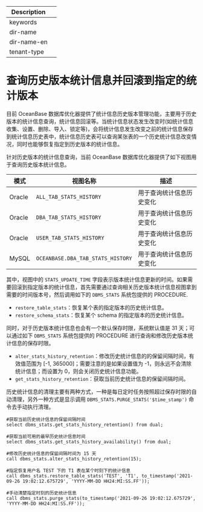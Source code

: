 | Description   |                 |
|---------------|-----------------|
| keywords      |                 |
| dir-name      |                 |
| dir-name-en   |                 |
| tenant-type   |                 |

# 查询历史版本统计信息并回滚到指定的统计版本

目前 OceanBase 数据库优化器提供了统计信息历史版本管理功能，主要用于历史版本的统计信息查询，统计信息回滚等。当统计信息状态发生改变时(如统计信息收集、设置、删除、导入、锁定等)，会将统计信息发生改变之前的统计信息保存到统计信息历史表中，统计信息历史表可以查询某张表的一个历史统计信息改变情况，同时也能够恢复指定到历史版本的统计信息。

针对历史版本的统计信息查询，当前 OceanBase 数据库优化器提供了如下视图用于查询历史版本统计信息。

|模式 | 视图名称 | 描述 |
|---|---|---|
|Oracle|`ALL_TAB_STATS_HISTORY`|用于查询统计信息历史变化|
|Oracle|`DBA_TAB_STATS_HISTORY`|用于查询统计信息历史变化|
|Oracle|`USER_TAB_STATS_HISTORY`|用于查询统计信息历史变化|
|MySQL|`OCEANBASE.DBA_TAB_STATS_HISTORY`|用于查询统计信息历史变化|

其中，视图中的 `STATS_UPDATE_TIME` 字段表示版本统计信息更新的时间。如果需要回滚到指定版本的统计信息，首先需要通过查询相关历史版本统计信息视图拿到需要的时间版本号，然后调用如下的 `DBMS_STATS` 系统包提供的 PROCEDURE.

* `restore_table_stats`：恢复某个表的指定版本的历史统计信息。
* `restore_schema_stats`：恢复某个 schema 的指定版本的历史统计信息。

同时，对于历史版本统计信息也会有一个默认保存时限，系统默认值是 31 天；可以通过如下 `DBMS_STATS` 系统包提供的  PROCEDURE 进行查询和修改历史版本统计信息的保存时限。

* `alter_stats_history_retention`：修改历史统计信息的的保留间隔时间，有效值范围为 [-1, 365000]；需要注意的是如果设置值为 -1，则永远不会清除统计信息；而设置为 0，则会关闭历史统计信息功能。
* `get_stats_history_retention`：获取当前历史统计信息的保留间隔时间。

历史统计信息的清理主要有两种方式，一种是每日定时任务按照超过保存时限的自动清理，另外一种方式是显示调用  `DBMS_STATS.PURGE_STATS('$time_stamp')` 命令去手动执行清理。

```
#获取当前历史统计信息的保留间隔时间
select dbms_stats.get_stats_history_retention() from dual;

#获取当前可用的最早历史统计信息时间
select dbms_stats.get_stats_history_availability() from dual;

#修改历史统计信息的保留间隔时间为 15 天
call dbms_stats.alter_stats_history_retention(15);

#指定恢复用户名 TEST 下的 T1 表在某个时刻下的统计信息
call dbms_stats.restore_table_stats('TEST', 'T1', to_timestamp('2021-09-26 19:02:12.675729', 'YYYY-MM-DD HH24:MI:SS.FF'));

#手动清楚指定时刻的历史统计信息
call dbms_stats.purge_stats(to_timestamp('2021-09-26 19:02:12.675729', 'YYYY-MM-DD HH24:MI:SS.FF'));
```
